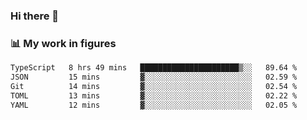 ### Hi there 👋

### 📊 My work in figures

<!--START_SECTION:waka-->

```txt
TypeScript   8 hrs 49 mins   ██████████████████████▒░░   89.64 %
JSON         15 mins         ▓░░░░░░░░░░░░░░░░░░░░░░░░   02.59 %
Git          14 mins         ▓░░░░░░░░░░░░░░░░░░░░░░░░   02.54 %
TOML         13 mins         ▓░░░░░░░░░░░░░░░░░░░░░░░░   02.22 %
YAML         12 mins         ▓░░░░░░░░░░░░░░░░░░░░░░░░   02.05 %
```

<!--END_SECTION:waka-->
